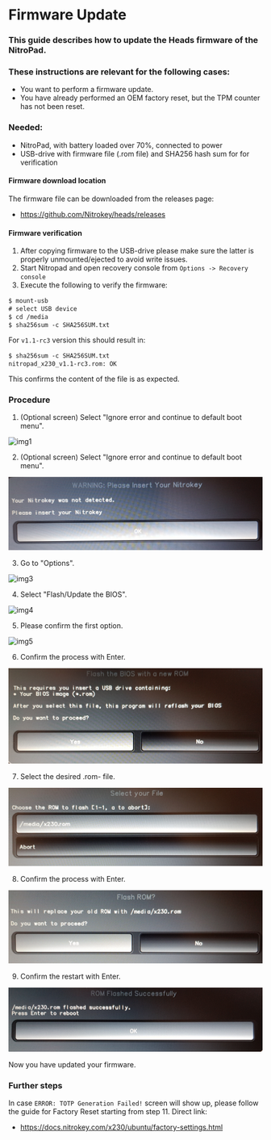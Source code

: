 # Firmware Update

### This guide describes how to update the Heads firmware of the NitroPad.

### These instructions are relevant for the following cases:

- You want to perform a firmware update.
- You have already performed an OEM factory reset, but the TPM  counter has not been reset.


### Needed:

- NitroPad, with battery loaded over 70%, connected to power
- USB-drive with firmware file (.rom file) and SHA256 hash sum for for verification


#### Firmware download location
The firmware file can be downloaded from the releases page:
- https://github.com/Nitrokey/heads/releases

#### Firmware verification
1. After copying firmware to the USB-drive please make sure the latter is properly unmounted/ejected to avoid write issues.
2. Start Nitropad and open recovery console from `Options -> Recovery console`
3. Execute the following to verify the firmware:
```
$ mount-usb
# select USB device
$ cd /media
$ sha256sum -c SHA256SUM.txt
```
For `v1.1-rc3` version this should result in:
```
$ sha256sum -c SHA256SUM.txt
nitropad_x230_v1.1-rc3.rom: OK
```
This confirms the content of the file is as expected.

### Procedure


1. (Optional screen) Select "Ignore error and continue to default boot menu".

![img1](./images/firmware-update/1.jpg)

2. (Optional screen) Select "Ignore error and continue to default boot menu".

![img2](./images/firmware-update/2.jpg)

3. Go to "Options".

![img3](./images/firmware-update/3.jpg)

4. Select "Flash/Update the BIOS".

![img4](./images/firmware-update/4.jpg)

5. Please confirm the first option.

![img5](./images/firmware-update/5.jpg)

6. Confirm the process with Enter.

![img6](./images/firmware-update/6.jpg)

7. Select the desired .rom- file.

![img7](./images/firmware-update/7.jpg)

8. Confirm the process with Enter.

![img8](./images/firmware-update/8.jpg)

9. Confirm the restart with Enter.

![img9](./images/firmware-update/9.jpg)

Now you have updated your firmware.

### Further steps
In case `ERROR: TOTP Generation Failed!` screen will show up, please follow the guide for Factory Reset starting from step 11. Direct link:
- https://docs.nitrokey.com/x230/ubuntu/factory-settings.html

